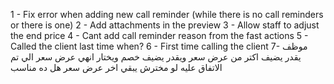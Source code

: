 1 - Fix error when adding new call reminder (while there is no call reminders or there is one)
2 - Add attachments in the preview
3 - Allow staff to adjust the end price
4 - Cant add call reminder reason from the fast actions
5 - Called the client last time when?
6 - First time calling the client
7- موظف يقدر يضيف اكتر من عرض سعر ويقدر يضيف خصم ويختار انهي عرض سعر الي تم الاتفاق عليه لو مخترش يبقي اخر عرض سعر هل ده مناسب